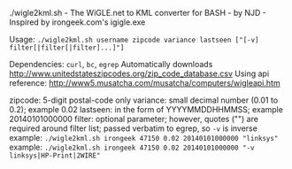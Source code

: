 ./wigle2kml.sh - The WiGLE.net to KML converter for BASH - by NJD - Inspired by irongeek.com's igigle.exe

Usage: `./wigle2kml.sh username zipcode variance lastseen ["[-v] filter[|filter[|filter]...]"]`

Dependencies: `curl`, `bc`, `egrep`
Automatically downloads http://www.unitedstateszipcodes.org/zip_code_database.csv
Using api reference: http://www5.musatcha.com/musatcha/computers/wigleapi.htm

zipcode: 5-digit postal-code only
variance: small decimal number (0.01 to 0.2); example 0.02
lastseen: in the form of YYYYMMDDHHMMSS; example 20140101000000
filter: optional parameter; however, quotes ("") are required around filter list; passed verbatim to egrep, so `-v` is inverse
example: `./wigle2kml.sh irongeek 47150 0.02 20140101000000 "linksys"`
example: `./wigle2kml.sh irongeek 47150 0.02 20140101000000 "-v linksys|HP-Print|2WIRE"`
